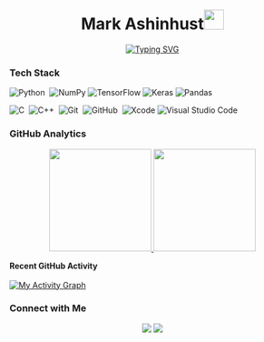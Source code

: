 <h1 align="center">Mark Ashinhust<img src="https://media.giphy.com/media/TEnXkcsHrP4YedChhA/giphy.gif" width="35"></h1>
<p align="center">
  <a href="https://git.io/typing-svg"><img src="https://readme-typing-svg.herokuapp.com?font=Fira+Code&pause=1000&color=FFAD00&center=true&width=435&lines=Embedded+Software+Developer;Computer+Engineering+Student;Neural+Network+Researcher" alt="Typing SVG" /></a>


### Tech Stack

![Python](https://img.shields.io/badge/-Python-05122A?style=flat&logo=python)&nbsp;
![NumPy](https://img.shields.io/badge/numpy-%23013243.svg?style=flat&logo=numpy&logoColor=white)
![TensorFlow](https://img.shields.io/badge/TensorFlow-%23FF6F00.svg?style=flat&logo=TensorFlow&logoColor=white)
![Keras](https://img.shields.io/badge/Keras-%23D00000.svg?style=flat&logo=Keras&logoColor=white)
![Pandas](https://img.shields.io/badge/pandas-%23150458.svg?style=flat&logo=pandas&logoColor=white)

![C](https://img.shields.io/badge/-C-05122A?style=flat&logo=C&logoColor=A8B9CC)&nbsp;
![C++](https://img.shields.io/badge/-C++-05122A?style=flat&logo=C%2B%2B&logoColor=00599C)&nbsp;
![Git](https://img.shields.io/badge/-Git-05122A?style=flat&logo=git)&nbsp;
![GitHub](https://img.shields.io/badge/-GitHub-05122A?style=flat&logo=github)&nbsp;
![Xcode](https://img.shields.io/badge/Xcode-007ACC?style=flat&logo=Xcode&logoColor=white)
![Visual Studio Code](https://img.shields.io/badge/-Visual%20Studio%20Code-05122A?style=flat&logo=visual-studio-code&logoColor=007ACC)&nbsp;


### GitHub Analytics

<p align="center">
<a href="https://github.com/Markay12">
  <img height="180em" src="https://github-readme-stats-eight-theta.vercel.app/api?username=Markay12&show_icons=true&theme=algolia&include_all_commits=true&count_private=true"/>
  <img height="180em" src="https://github-readme-stats-eight-theta.vercel.app/api/top-langs/?username=Markay12&layout=compact&langs_count=8&theme=algolia&include_all_commits=true&count_private=true"/>
</a>
</p>



<summary><b>Recent GitHub Activity</b></summary>
  <br/>
   <a href="https://github.com/Markay12"><img alt="My Activity Graph" src="https://activity-graph.herokuapp.com/graph?username=Markay12&custom_title=Mark's%20Contribution%20Graph&theme=react-dark" /></a>
  <br/>
  
  
  ### Connect with Me

<p align="center">
<a href="https://www.linkedin.com/in/markashinhust/"><img src="https://img.shields.io/badge/-Mark%20LInedin-0077B5?style=flat&logo=Linkedin&logoColor=white"/></a>
<a href="mailto:ashinhust.brass@gmail.com"><img src="https://img.shields.io/badge/-ashinhust.brass@gmail.com-D14836?style=flat&logo=Gmail&logoColor=white"/></a>
